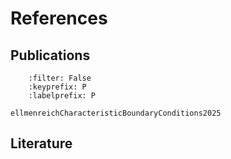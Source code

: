 # References

## Publications
```{bibliography}
    :filter: False
    :keyprefix: P
    :labelprefix: P

ellmenreichCharacteristicBoundaryConditions2025
```

## Literature
```{bibliography}
```

